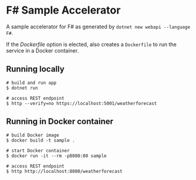 # F# Sample Accelerator

A sample accelerator for F# as generated by `dotnet new webapi --language F#`.

If the _Dockerfile_ option is elected, also creates a `Dockerfile` to run the service in a Docker container.

## Running locally

```
# build and run app
$ dotnet run

# access REST endpoint
$ http --verify=no https://localhost:5001/weatherforecast
```

## Running in Docker container
```
# build Docker image
$ docker build -t sample .

# start Docker container
$ docker run -it --rm -p8080:80 sample

# access REST endpoint
$ http http://localhost:8080/weatherforecast
```
